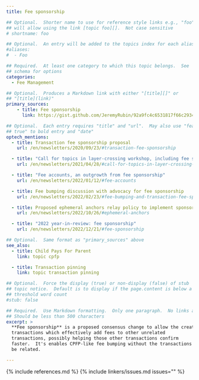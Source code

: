 ```yaml
---
title: Fee sponsorship

## Optional.  Shorter name to use for reference style links e.g., "foo"
## will allow using the link [topic foo][].  Not case sensitive
# shortname: foo

## Optional.  An entry will be added to the topics index for each alias
#aliases:
#  - Foo

## Required.  At least one category to which this topic belongs.  See
## schema for options
categories:
  - Fee Management

## Optional.  Produces a Markdown link with either "[title][]" or
## "[title](link)"
primary_sources:
    - title: Fee sponsorship
      link: https://gist.github.com/JeremyRubin/92a9fc4c6531817f66c2934282e71fdf

## Optional.  Each entry requires "title" and "url".  May also use "feature:
## true" to bold entry and "date"
optech_mentions:
  - title: Transaction fee sponsorship proposal
    url: /en/newsletters/2020/09/23/#transaction-fee-sponsorship

  - title: "Call for topics in layer-crossing workshop, including fee sponsorship"
    url: /en/newsletters/2021/04/28/#call-for-topics-in-layer-crossing-workshop

  - title: "Fee accounts, an outgrowth from fee sponsorship"
    url: /en/newsletters/2022/01/12/#fee-accounts

  - title: Fee bumping discussion with advocacy for fee sponsorship
    url: /en/newsletters/2022/02/23/#fee-bumping-and-transaction-fee-sponsorship

  - title: Proposed ephemeral anchors relay policy to implement sponsorship-like behavior
    url: /en/newsletters/2022/10/26/#ephemeral-anchors

  - title: "2022 year-in-review: fee sponsorship"
    url: /en/newsletters/2022/12/21/#fee-sponsorship

## Optional.  Same format as "primary_sources" above
see_also:
  - title: Child Pays For Parent
    link: topic cpfp

  - title: Transaction pinning
    link: topic transaction pinning

## Optional.  Force the display (true) or non-display (false) of stub
## topic notice.  Default is to display if the page.content is below a
## threshold word count
#stub: false

## Required.  Use Markdown formatting.  Only one paragraph.  No links allowed.
## Should be less than 500 characters
excerpt: >
  **Fee sponsorship** is a proposed consensus change to allow the creation of
  transactions which effectively add fees to other unrelated
  transactions, possibly helping those other transactions confirm
  faster.  It's enables CPFP-like fee bumping without the transactions needing to
  be related.

---
```


{% include references.md %}
{% include linkers/issues.md issues="" %}
